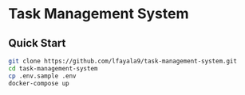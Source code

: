 # Task Management System
## Quick Start
```bash
git clone https://github.com/lfayala9/task-management-system.git
cd task-management-system
cp .env.sample .env
docker-compose up
